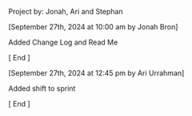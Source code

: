 Project by: Jonah, Ari and Stephan

[September 27th, 2024 at 10:00 am by Jonah Bron]

Added Change Log and Read Me

[ End ]

[September 27th, 2024 at 12:45 pm by Ari Urrahman]

Added shift to sprint

[ End ]
